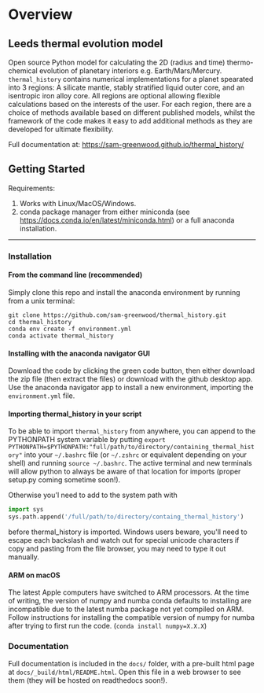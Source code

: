 # Overview

## Leeds thermal evolution model
Open source Python model for calculating the 2D (radius and time) thermo-chemical evolution of planetary interiors e.g. Earth/Mars/Mercury.
`thermal_history` contains numerical implementations for a planet spearated into 3 regions: A silicate mantle, stably stratified liquid outer core, and an isentropic iron alloy core.
All regions are optional allowing flexible calculations based on the interests of the user. For each region, there are a choice of methods available based on different
published models, whilst the framework of the code makes it easy to add additional methods as they are developed for ultimate flexibility.

Full documentation at: https://sam-greenwood.github.io/thermal_history/

## Getting Started

Requirements:
1. Works with Linux/MacOS/Windows.
2. conda package manager from either miniconda (see https://docs.conda.io/en/latest/miniconda.html) or a full anaconda installation.
---
### Installation

#### From the command line (recommended)
Simply clone this repo and install the anaconda environment by running from a unix terminal:

```
git clone https://github.com/sam-greenwood/thermal_history.git
cd thermal_history
conda env create -f environment.yml
conda activate thermal_history
```

#### Installing with the anaconda navigator GUI
Download the code by clicking the green code button, then either download the zip file (then extract the files) or download with the github desktop app.
Use the anaconda navigator app to install a new environment, importing the `environment.yml` file.

#### Importing thermal_history in your script
To be able to import `thermal_history` from anywhere, you can append to the PYTHONPATH system variable by putting `export PYTHONPATH=$PYTHONPATH:"full/path/to/directory/containing_thermal_history"` into your `~/.bashrc` file (or `~/.zshrc` or equivalent depending on your shell) and running `source ~/.bashrc`. The active terminal and new terminals will allow python to always be aware of that location for imports (proper setup.py coming sometime soon!).

Otherwise you'l need to add to the system path with
```python
import sys
sys.path.append('/full/path/to/directory/containg_thermal_history')
```
before thermal_history is imported. Windows users beware, you'll need to escape each backslash and watch out for special unicode characters if copy and pasting from the file browser, you may need to type it out manually.

#### ARM on macOS
The latest Apple computers have switched to ARM processors. At the time of writing, the version of numpy and numba conda defaults to installing are incompatible due to the latest numba package not yet compiled on ARM. Follow instructions for installing the compatible version of numpy for numba after trying to first run the code. (`conda install numpy=X.X.X`)

### Documentation

Full documentation is included in the `docs/` folder, with a pre-built html page at `docs/_build/html/README.html`. Open this file in a web browser to see them (they will be hosted on readthedocs soon!).

